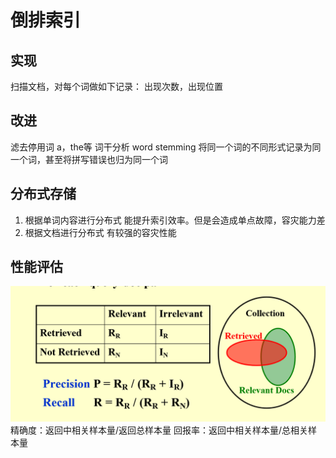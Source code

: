 # 倒排索引

## 实现
扫描文档，对每个词做如下记录：
出现次数，出现位置

## 改进
滤去停用词 a，the等
词干分析 word stemming 将同一个词的不同形式记录为同一个词，甚至将拼写错误也归为同一个词

## 分布式存储
1. 根据单词内容进行分布式
能提升索引效率。但是会造成单点故障，容灾能力差
2. 根据文档进行分布式
有较强的容灾性能

## 性能评估
![](measure.png)
精确度：返回中相关样本量/返回总样本量
回报率：返回中相关样本量/总相关样本量